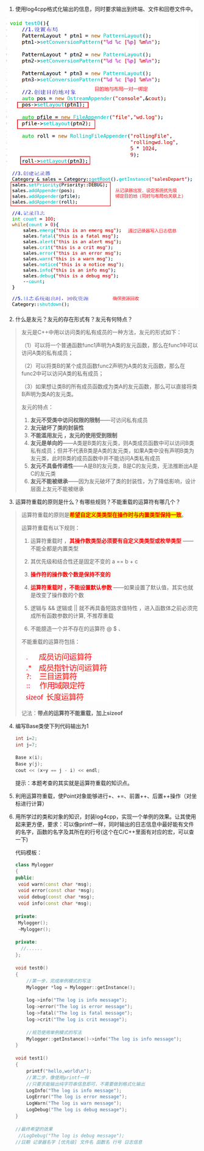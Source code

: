 1. 使用log4cpp格式化输出的信息，同时要求输出到终端、文件和回卷文件中。

<img src="day08作业.assets/image-20240611210133926.png" alt="image-20240611210133926" style="zoom:67%;" /><img src="day08作业.assets/image-20240611210314239.png" alt="image-20240611210314239" style="zoom:67%;" />





2. 什么是友元？友元的存在形式有？友元有何特点？

> 友元是C++中用以访问类的私有成员的一种方法，友元的形式如下：
>
> （1）可以将一个普通函数func1声明为A类的友元函数，那么在func1中可以访问A类的私有成员；
>
> （2）可以将类B的某个成员函数func2声明为A类的友元函数，那么在func2中可以访问A类的私有成员；
>
> （3）如果想让类B的所有成员函数成为类A的友元函数，那么可以直接将类B声明为类A的友元类。
>
> 
>
> 友元的特点：
>
> 1. **友元不受类中访问权限的限制**——可访问私有成员
> 2. **友元破坏了类的封装性**
> 3. **不能滥用友元 ，友元的使用受到限制**
> 4. **友元是单向的**——A类是B类的友元类，则A类成员函数中可以访问B类私有成员；但并不代表B类是A类的友元类，如果A类中没有声明B类为友元类，此时B类的成员函数中并不能访问A类私有成员
> 5. **友元不具备传递性**——A是B的友元类，B是C的友元类，无法推断出A是C的友元类
> 6. **友元不能被继承**——因为友元破坏了类的封装性，为了降低影响，设计层面上友元不能被继承





3. 运算符重载的原则是什么？有哪些规则？不能重载的运算符有哪几个？

> 运算符重载的原则是<span style=color:red;background:yellow>**希望自定义类类型在操作时与内置类型保持一致**</span>。
>
> 
>
> 运算符重载有以下规则：
>
> 1. 运算符重载时 ，<font color=red>**其操作数类型必须要有自定义类类型或枚举类型**</font> ——不能全都是内置类型
>
> 2. 其优先级和结合性还是固定不变的       a ==   b + c
>
> 3. <font color=red>**操作符的操作数个数是保持不变的**</font>
>
> 4. <font color=red>**运算符重载时 ，不能设置默认参数**</font>     ——如果设置了默认值，其实也就是改变了操作数的个数
>
> 5. 逻辑与 && 逻辑或 || 就不再具备短路求值特性 ，进入函数体之前必须完成所有函数参数的计算, 不推荐重载
>
> 6. 不能臆造一个并不存在的运算符         @ $ 、
>
>    
>
> 不能重载的运算符包括：
>
> <img src="day08作业.assets/image-20240611211456250.png" alt="image-20240611211456250" style="zoom: 80%;" />
>
> 记法：**带点的运算符不能重载，加上sizeof**





4. 编写Base类使下列代码输出为1

   ``` c++
   int i=2;
   int j=7;
   
   Base x(i);
   Base y(j);
   cout << (x+y == j - i) << endl;
   ```

   提示：本题考查的其实就是运算符重载的知识点。







5. 利用运算符重载，使Point对象能够进行+、+=、前置++、后置++操作（对坐标进行计算）







6. 用所学过的类和对象的知识，封装log4cpp，实现一个单例的效果。让其使用起来更方便，要求：可以像printf一样，同时输出的日志信息中最好能有文件的名字，函数的名字及其所在的行号(这个在C/C++里面有对应的宏，可以查一下)

   代码模板：

   ```C++
   class Mylogger
   {
   public:
   	void warn(const char *msg);
   	void error(const char *msg);
   	void debug(const char *msg);
   	void info(const char *msg);
   	
   private:
   	Mylogger();
   	~Mylogger();
       
   private:
     //......
   };
   
   void test0()
   {
       //第一步，完成单例模式的写法
       Mylogger *log = Mylogger::getInstance();
   
       log->info("The log is info message");
       log->error("The log is error message");
       log->fatal("The log is fatal message");
       log->crit("The log is crit message");
       
       //规范使用单例模式的写法
       Mylogger::getInstance()->info("The log is info message");
   }
   
   void test1() 
   {
       printf("hello,world\n");
       //第二步，像使用printf一样
       //只要求能输出纯字符串信息即可，不需要做到格式化输出
       LogInfo("The log is info message");
       LogError("The log is error message");
       LogWarn("The log is warn message");
       LogDebug("The log is debug message");
   }
   
   //最终希望的效果
    //LogDebug("The log is debug message");
   //日期 记录器名字 [优先级] 文件名 函数名 行号 日志信息
   ```

   

   





